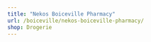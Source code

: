 ```yaml
---
title: "Nekos Boiceville Pharmacy"
url: /boiceville/nekos-boiceville-pharmacy/
shop: Drogerie
---
```

